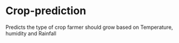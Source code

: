# Crop-prediction
Predicts the type of crop farmer should grow based on Temperature, humidity and Rainfall
